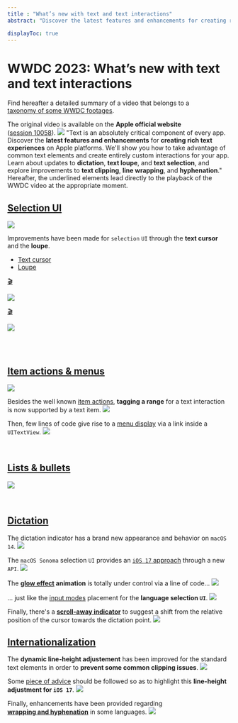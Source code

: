 ```yaml
---
title : "What’s new with text and text interactions"
abstract: "Discover the latest features and enhancements for creating rich text experiences on Apple platforms."

displayToc: true
---
```


# WWDC 2023: What’s new with text and text interactions
Find hereafter a detailed summary of a video that belongs to a [taxonomy&nbsp;of&nbsp;some&nbsp;WWDC&nbsp;footages](../../).

The original video is available on the **Apple official website** ([session&nbsp;10058](https://developer.apple.com/videos/play/wwdc2023/10058/)).
![](../../../../../images/iOSdev/wwdc23-10058_Poster.png)
"Text is an absolutely critical component of every app. Discover the **latest features and enhancements** for **creating rich text experiences** on Apple platforms. We'll show you how to take advantage of common text elements and create entirely custom interactions for your app. Learn about updates to **dictation**, **text loupe**, and **text selection**, and explore improvements to **text clipping**, **line wrapping**, and **hyphenation**."
</br>Hereafter, the underlined elements lead directly to the playback of the WWDC video at the appropriate moment.
</br>

## [Selection&nbsp;UI](https://developer.apple.com/videos/play/wwdc2023/10058/?time=56)
![](../../../../../images/iOSdev/wwdc23-10058_1.png)

Improvements have been made for `selection`&nbsp;`UI` through the **text cursor** and the **loupe**.

<ul class="nav nav-tabs" role="tablist">
    <li class="nav-item" role="presentation">
        <a class="nav-link active"
           data-bs-toggle="tab" 
           href="#WNiTextSelection1"
           id="WNiTextSelection1_tab"
           role="tab" 
           aria-selected="true">Text&nbsp;cursor</a>
    </li>
    <li class="nav-item" role="presentation">
        <a class="nav-link"
           data-bs-toggle="tab" 
           href="#WNiTextSelection2"
           id="WNiTextSelection2_tab"
           role="tab" 
           aria-selected="false">Loupe</a>
    </li>
    </ul>

<div class="tab-content">
<div class="tab-pane show active" id="WNiTextSelection1" role="tabpanel">

<a alt="Click to playback the footage at the appropriate moment regarding the text cursor" href="https://developer.apple.com/videos/play/wwdc2023/10058/?time=59">🎬</a>

![](../../../../../images/iOSdev/wwdc23-10058_2.png)
</div>

<div class="tab-pane" id="WNiTextSelection2" role="tabpanel">

<a alt="Click to playback the footage at the appropriate moment regarding the loupe" href="https://developer.apple.com/videos/play/wwdc2023/10058/?time=193">🎬</a>

![](../../../../../images/iOSdev/wwdc23-10058_3.png)
</div>
</div>
</br>
</br>

## [Item&nbsp;actions&nbsp;&&nbsp;menus](https://developer.apple.com/videos/play/wwdc2023/10058/?time=256)
![](../../../../../images/iOSdev/wwdc23-10058_4.png)

Besides the well known [item&nbsp;actions](https://developer.apple.com/videos/play/wwdc2023/10058/?time=310), **tagging a range** for a text interaction is now supported by a text item.
![](../../../../../images/iOSdev/wwdc23-10058_5.png)

Then, few lines of code give rise to a [menu&nbsp;display](https://developer.apple.com/videos/play/wwdc2023/10058/?time=387) via a link inside a `UITextView`.
![](../../../../../images/iOSdev/wwdc23-10058_6.png)

</br>

## [Lists&nbsp;&&nbsp;bullets](https://developer.apple.com/videos/play/wwdc2023/10058/?time=406)
![](../../../../../images/iOSdev/wwdc23-10058_7.png)

</br>

## [Dictation](https://developer.apple.com/videos/play/wwdc2023/10058/?time=457)
The dictation indicator has a brand new appearance and behavior on `macOS 14`.
![](../../../../../images/iOSdev/wwdc23-10058_8.png)

The `macOS Sonoma` selection `UI` provides an [`iOS 17`&nbsp;approach](https://developer.apple.com/videos/play/wwdc2023/10058/?time=508) through a new `API`.
![](../../../../../images/iOSdev/wwdc23-10058_9.png)

The **[glow&nbsp;effect](https://developer.apple.com/videos/play/wwdc2023/10058/?time=590) animation** is totally under control via a line of code...
![](../../../../../images/iOSdev/wwdc23-10058_10.png)

... just like the [input&nbsp;modes](https://developer.apple.com/videos/play/wwdc2023/10058/?time=607) placement for the **language selection `UI`**.
![](../../../../../images/iOSdev/wwdc23-10058_11.png)

Finally, there's a **[scroll-away&nbsp;indicator](https://developer.apple.com/videos/play/wwdc2023/10058/?time=632)** to suggest a shift from the relative position of the cursor towards the dictation point.
![](../../../../../images/iOSdev/wwdc23-10058_12.png)
</br>

## [Internationalization](https://developer.apple.com/videos/play/wwdc2023/10058/?time=668)
The **dynamic line-height adjustement** has been improved for the standard text elements in order to **prevent some common clipping issues**.
![](../../../../../images/iOSdev/wwdc23-10058_13.png)

Some [piece&nbsp;of&nbsp;advice](https://developer.apple.com/videos/play/wwdc2023/10058/?time=792) should be followed so as to highlight this **line-height adjustment for `iOS 17`**.
![](../../../../../images/iOSdev/wwdc23-10058_14.png)


Finally, enhancements have been provided regarding **[wrapping&nbsp;and&nbsp;hyphenation](https://developer.apple.com/videos/play/wwdc2023/10058/?time=856)** in some languages.
![](../../../../../images/iOSdev/wwdc23-10058_15.png)
</br>